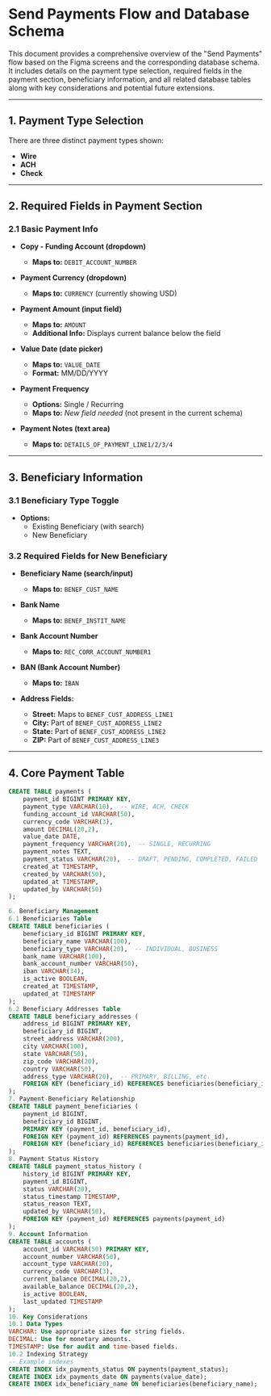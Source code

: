 # Send Payments Flow and Database Schema

This document provides a comprehensive overview of the "Send Payments" flow based on the Figma screens and the corresponding database schema. It includes details on the payment type selection, required fields in the payment section, beneficiary information, and all related database tables along with key considerations and potential future extensions.

---

## 1. Payment Type Selection

There are three distinct payment types shown:
- **Wire**
- **ACH**
- **Check**

---

## 2. Required Fields in Payment Section

### 2.1 Basic Payment Info

- **Copy - Funding Account (dropdown)**
  - **Maps to:** `DEBIT_ACCOUNT_NUMBER`
  
- **Payment Currency (dropdown)**
  - **Maps to:** `CURRENCY` (currently showing USD)
  
- **Payment Amount (input field)**
  - **Maps to:** `AMOUNT`
  - **Additional Info:** Displays current balance below the field
  
- **Value Date (date picker)**
  - **Maps to:** `VALUE_DATE`
  - **Format:** MM/DD/YYYY
  
- **Payment Frequency**
  - **Options:** Single / Recurring
  - **Maps to:** *New field needed* (not present in the current schema)
  
- **Payment Notes (text area)**
  - **Maps to:** `DETAILS_OF_PAYMENT_LINE1/2/3/4`

---

## 3. Beneficiary Information

### 3.1 Beneficiary Type Toggle

- **Options:**
  - Existing Beneficiary (with search)
  - New Beneficiary

### 3.2 Required Fields for New Beneficiary

- **Beneficiary Name (search/input)**
  - **Maps to:** `BENEF_CUST_NAME`
  
- **Bank Name**
  - **Maps to:** `BENEF_INSTIT_NAME`
  
- **Bank Account Number**
  - **Maps to:** `REC_CORR_ACCOUNT_NUMBER1`
  
- **BAN (Bank Account Number)**
  - **Maps to:** `IBAN`
  
- **Address Fields:**
  - **Street:** Maps to `BENEF_CUST_ADDRESS_LINE1`
  - **City:** Part of `BENEF_CUST_ADDRESS_LINE2`
  - **State:** Part of `BENEF_CUST_ADDRESS_LINE2`
  - **ZIP:** Part of `BENEF_CUST_ADDRESS_LINE3`

---

## 4. Core Payment Table

```sql
CREATE TABLE payments (
    payment_id BIGINT PRIMARY KEY,
    payment_type VARCHAR(10),  -- WIRE, ACH, CHECK
    funding_account_id VARCHAR(50),
    currency_code VARCHAR(3),
    amount DECIMAL(20,2),
    value_date DATE,
    payment_frequency VARCHAR(20),  -- SINGLE, RECURRING
    payment_notes TEXT,
    payment_status VARCHAR(20),  -- DRAFT, PENDING, COMPLETED, FAILED
    created_at TIMESTAMP,
    created_by VARCHAR(50),
    updated_at TIMESTAMP,
    updated_by VARCHAR(50)
);

6. Beneficiary Management
6.1 Beneficiaries Table
CREATE TABLE beneficiaries (
    beneficiary_id BIGINT PRIMARY KEY,
    beneficiary_name VARCHAR(100),
    beneficiary_type VARCHAR(20),  -- INDIVIDUAL, BUSINESS
    bank_name VARCHAR(100),
    bank_account_number VARCHAR(50),
    iban VARCHAR(34),
    is_active BOOLEAN,
    created_at TIMESTAMP,
    updated_at TIMESTAMP
);
6.2 Beneficiary Addresses Table
CREATE TABLE beneficiary_addresses (
    address_id BIGINT PRIMARY KEY,
    beneficiary_id BIGINT,
    street_address VARCHAR(200),
    city VARCHAR(100),
    state VARCHAR(50),
    zip_code VARCHAR(20),
    country VARCHAR(50),
    address_type VARCHAR(20),  -- PRIMARY, BILLING, etc.
    FOREIGN KEY (beneficiary_id) REFERENCES beneficiaries(beneficiary_id)
);
7. Payment-Beneficiary Relationship
CREATE TABLE payment_beneficiaries (
    payment_id BIGINT,
    beneficiary_id BIGINT,
    PRIMARY KEY (payment_id, beneficiary_id),
    FOREIGN KEY (payment_id) REFERENCES payments(payment_id),
    FOREIGN KEY (beneficiary_id) REFERENCES beneficiaries(beneficiary_id)
);
8. Payment Status History
CREATE TABLE payment_status_history (
    history_id BIGINT PRIMARY KEY,
    payment_id BIGINT,
    status VARCHAR(20),
    status_timestamp TIMESTAMP,
    status_reason TEXT,
    updated_by VARCHAR(50),
    FOREIGN KEY (payment_id) REFERENCES payments(payment_id)
);
9. Account Information
CREATE TABLE accounts (
    account_id VARCHAR(50) PRIMARY KEY,
    account_number VARCHAR(50),
    account_type VARCHAR(20),
    currency_code VARCHAR(3),
    current_balance DECIMAL(20,2),
    available_balance DECIMAL(20,2),
    is_active BOOLEAN,
    last_updated TIMESTAMP
);
10. Key Considerations
10.1 Data Types
VARCHAR: Use appropriate sizes for string fields.
DECIMAL: Use for monetary amounts.
TIMESTAMP: Use for audit and time-based fields.
10.2 Indexing Strategy
-- Example indexes
CREATE INDEX idx_payments_status ON payments(payment_status);
CREATE INDEX idx_payments_date ON payments(value_date);
CREATE INDEX idx_beneficiary_name ON beneficiaries(beneficiary_name);
